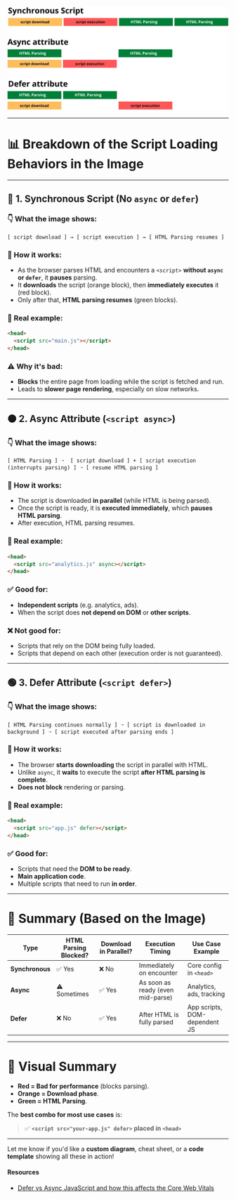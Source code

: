![alt text](image.png)

---

# 📊 Breakdown of the Script Loading Behaviors in the Image

---

## 🔴 1. **Synchronous Script (No `async` or `defer`)**

### 👇 What the image shows:

```
[ script download ] → [ script execution ] → [ HTML Parsing resumes ]
```

### 🔧 How it works:

- As the browser parses HTML and encounters a `<script>` **without `async` or `defer`**, it **pauses** parsing.
- It **downloads** the script (orange block), then **immediately executes** it (red block).
- Only after that, **HTML parsing resumes** (green blocks).

### 🧠 Real example:

```html
<head>
  <script src="main.js"></script>
</head>
```

### ⚠️ Why it's bad:

- **Blocks** the entire page from loading while the script is fetched and run.
- Leads to **slower page rendering**, especially on slow networks.

---

## 🟠 2. **Async Attribute (`<script async>`)**

### 👇 What the image shows:

```
[ HTML Parsing ] ➝  [ script download ] + [ script execution (interrupts parsing) ] ➝ [ resume HTML parsing ]
```

### 🔧 How it works:

- The script is downloaded **in parallel** (while HTML is being parsed).
- Once the script is ready, it is **executed immediately**, which **pauses HTML parsing**.
- After execution, HTML parsing resumes.

### 🧠 Real example:

```html
<head>
  <script src="analytics.js" async></script>
</head>
```

### ✅ Good for:

- **Independent scripts** (e.g. analytics, ads).
- When the script does **not depend on DOM** or **other scripts**.

### ❌ Not good for:

- Scripts that rely on the DOM being fully loaded.
- Scripts that depend on each other (execution order is not guaranteed).

---

## 🟢 3. **Defer Attribute (`<script defer>`)**

### 👇 What the image shows:

```
[ HTML Parsing continues normally ] ➝ [ script is downloaded in background ] ➝ [ script executed after parsing ends ]
```

### 🔧 How it works:

- The browser **starts downloading** the script in parallel with HTML.
- Unlike `async`, it **waits** to execute the script **after HTML parsing is complete**.
- **Does not block** rendering or parsing.

### 🧠 Real example:

```html
<head>
  <script src="app.js" defer></script>
</head>
```

### ✅ Good for:

- Scripts that need the **DOM to be ready**.
- **Main application code**.
- Multiple scripts that need to run **in order**.

---

# 🧠 Summary (Based on the Image)

| Type            | HTML Parsing Blocked? | Download in Parallel? | Execution Timing                  | Use Case Example              |
| --------------- | --------------------- | --------------------- | --------------------------------- | ----------------------------- |
| **Synchronous** | ✅ Yes                | ❌ No                 | Immediately on encounter          | Core config in `<head>`       |
| **Async**       | ⚠️ Sometimes          | ✅ Yes                | As soon as ready (even mid-parse) | Analytics, ads, tracking      |
| **Defer**       | ❌ No                 | ✅ Yes                | After HTML is fully parsed        | App scripts, DOM-dependent JS |

---

# 🚀 Visual Summary

- **Red = Bad for performance** (blocks parsing).
- **Orange = Download phase**.
- **Green = HTML Parsing**.

The **best combo for most use cases** is:

> ✅ **`<script src="your-app.js" defer>` placed in `<head>`**

---

Let me know if you'd like a **custom diagram**, cheat sheet, or a **code template** showing all these in action!

#### Resources

- [Defer vs Async JavaScript and how this affects the Core Web Vitals](https://www.corewebvitals.io/pagespeed/async-vs-defer-javascript-and-core-web-vitals#:~:text=In%20general%2C%20the%20async%20attribute,widgets%20or%20add%20event%20listeners)

